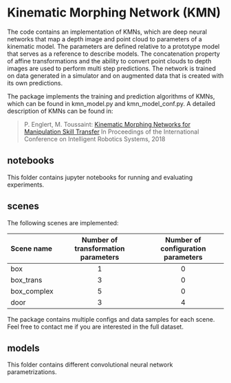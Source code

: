 # Kinematic Morphing Network (KMN)

The code contains an implementation of KMNs, which are deep neural networks that map a depth image and point cloud to parameters of a kinematic model. The parameters are defined relative to a prototype model that serves as a reference to describe models. The concatenation property of affine transformations and the ability to convert point clouds to depth images are used to perform multi step predictions. The network is trained on data generated in a simulator and on augmented data that is created with its own predictions.

The package implements the training and prediction algorithms of KMNs, which can be found in kmn_model.py and kmn_model_conf.py. A detailed description of KMNs can be found in:
> P. Englert, M. Toussaint:
> [Kinematic Morphing Networks for Manipulation Skill Transfer](https://arxiv.org/pdf/1803.01777.pdf)
> In Proceedings of the International Conference on Intelligent Robotics Systems, 2018

## notebooks
This folder contains jupyter notebooks for running and evaluating experiments.

## scenes
The following scenes are implemented:

| Scene name  | Number of transformation parameters | Number of configuration parameters |
| :---        |     :---:                   |          :---:             |
| box         | 1                           | 0                          |
| box_trans   | 3                           | 0                          |
| box_complex | 5                           | 0                          |
| door        | 3                           | 4                          |

The package contains multiple configs and data samples for each scene. Feel free to contact me if you are interested in the full dataset.

## models
This folder contains different convolutional neural network parametrizations.
